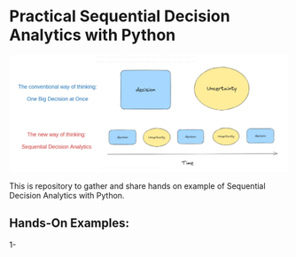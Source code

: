 # Practical Sequential Decision Analytics with Python


![Cover Image](img/sda.png)

This is repository to gather and share hands on example of  Sequential Decision Analytics with Python.

## Hands-On Examples:

1- 

